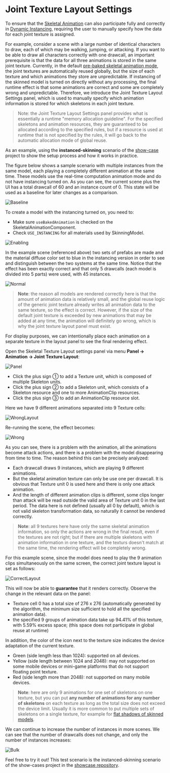 # Joint Texture Layout Settings

To ensure that the [Skeletal Animation](../../engine/animation/skeletal-animation.md#About-Dynamic-Instancing) can also participate fully and correctly in [Dynamic Instancing](../../engine/renderable/model-component.md#Instancing-Batching), requiring the user to manually specify how the data for each joint texture is assigned.

For example, consider a scene with a large number of identical characters to draw, each of which may be walking, jumping, or attacking. If you want to be able to draw all characters correctly with one drawcall, an important prerequisite is that the data for all three animations is stored in the same joint texture. Currently, in the default [pre-baked skeletal animation mode](../../engine/animation/skeletal-animation.md#pre-baked-skeletal-animation-system), the joint textures are automatically reused globally, but the size of each texture and which animations they store are unpredictable. If instancing of the skinned model is turned on directly without any processing, the final runtime effect is that some animations are correct and some are completely wrong and unpredictable. Therefore, we introduce the Joint Texture Layout Settings panel, which is used to manually specify which animation information is stored for which skeletons in each joint texture.

> Note: the Joint Texture Layout Settings panel provides what is essentially a runtime "memory allocation guideline". For the specified skeletons and animation resources, they are guaranteed to be allocated according to the specified rules, but if a resource is used at runtime that is not specified by the rules, it will go back to the automatic allocation mode of global reuse.

As an example, using the **instanced-skinning** scenario of the [show-case](https://github.com/cocos-creator/example-3d/blob/v3.0/show-cases/assets/scenes/instanced-skinning.scene) project to show the setup process and how it works in practice.

The figure below shows a sample scenario with multiple instances from the same model, each playing a completely different animation at the same time. These models use the real-time computation animation mode and do not have instancing turned on. As you can see, the current scene plus the UI has a total drawcall of 60 and an instance count of 0. This state will be used as a baseline for later changes as a comparison.

![Baseline](./index/instancing_baseline.gif)

To create a model with the instancing turned on, you need to:
* Make sure `useBakedAnimation` is checked on the SkeletalAnimationComponent.
* Check `USE_INSTANCING` for all materials used by SkinningModel.

![Enabling](./index/enabling_instancing.png)

In the example scene (referenced above) two sets of prefabs are made and the material diffuse color set to blue in the instancing version in order to see and distinguish between the two systems at the same time. Notice that the effect has been exactly correct and that only 5 drawcalls (each model is divided into 5 parts) were used, with 45 instances.

![Normal](./index/instancing_normal.gif)

> **Note**: the reason all models are rendered correctly here is that the amount of animation data is relatively small, and the global reuse logic of the generic joint texture already writes all animation data to the same texture, so the effect is correct. However, if the size of the default joint texture is exceeded by new animations that may be added at any time, the animation will definitely go wrong, which is why the joint texture layout panel must exist.

For display purposes, we can intentionally place each animation on a separate texture in the layout panel to see the final rendering effect.

Open the Skeletal Texture Layout settings panel via menu **Panel -> Animation -> Joint Texture Layout**:

![Panel](./index/joint_texture_layout_new.png)

* Click the plus sign ① to add a Texture unit, which is composed of multiple Skeleton units.
* Click the plus sign ② to add a Skeleton unit, which consists of a Skeleton resource and one to more AnimationClip resources.
* Click the plus sign ③ to add an AnimationClip resource slot.

Here we have 9 different animations separated into 9 Texture cells:

![WrongLayout](./index/joint_texture_layout_wrong.png)

Re-running the scene, the effect becomes:

![Wrong](./index/instancing_wrong.gif)

As you can see, there is a problem with the animation, all the animations become attack actions, and there is a problem with the model disappearing from time to time. The reason behind this can be precisely analyzed:
* Each drawcall draws 9 instances, which are playing 9 different animations.
* But the skeletal animation texture can only be use one per drawcall. It is obvious that Texture unit 0 is used here and there is only one attack animation.
* And the length of different animation clips is different, some clips longer than attack will be read outside the valid area of Texture unit 0 in the last period. The data here is not defined (usually all 0 by default), which is not valid skeleton transformation data, so naturally it cannot be rendered correctly.

> **Note**: all 9 textures here have only the same skeletal animation information, so only the actions are wrong in the final result, even if the textures are not right; but if there are multiple skeletons with animation information in one texture, and the texturs doesn't match at the same time, the rendering effect will be completely wrong.

For this example scene, since the model does need to play the 9 animation clips simultaneously on the same screen, the correct joint texture layout is set as follows:

![CorrectLayout](./index/joint_texture_layout_correct.png)

This will now be able to **guarantee** that it renders correctly. Observe the change in the relevant data on the panel:
* Texture cell 0 has a total size of 276 x 276 (automatically generated by the algorithm, the minimum size sufficient to hold all the specified animation data).
* the specified 9 groups of animation data take up 94.41% of this texture, with 5.59% excess space; (this space does not participate in global reuse at runtime)

In addition, the color of the icon next to the texture size indicates the device adaptation of the current texture.
* Green (side length less than 1024): supported on all devices.
* Yellow (side length between 1024 and 2048): may not supported on some mobile devices or mini-game platforms that do not support floating point texture.
* Red (side length more than 2048): not supported on many mobile devices.

> **Note**: here are only 9 animations for one set of skeletons on one texture, but you can put **any number of animations for any number of skeletons** on each texture as long as the total size does not exceed the device limit. Usually it is more common to put multiple sets of skeletons on a single texture, for example for [flat shadows of skinned models](../../engine/animation/skeletal-animation.md#About-Dynamic-Instancing).

We can continue to increase the number of instances in more scenes. We can see that the number of drawcalls does not change, and only the number of instances increases:

![Bulk](./index/instancing_bulk.gif)

Feel free to try it out! This test scenario is the instanced-skinning scenario of the show-cases project in the [showcase repository](https://github.com/cocos-creator/example-3d).

